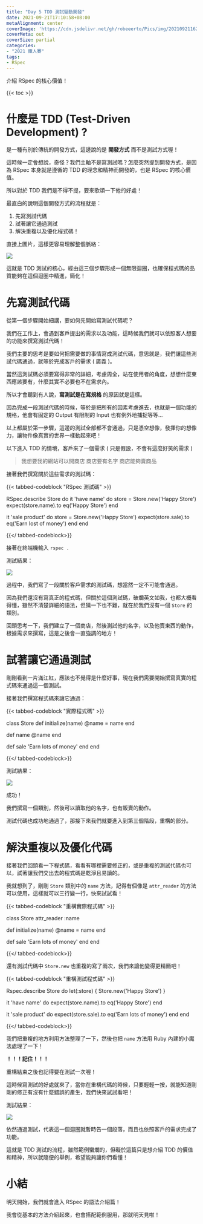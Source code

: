 ```yaml
---
title: "Day 5 TDD 測試驅動開發"
date: 2021-09-21T17:10:58+08:00
metaAlignment: center
coverImage: 'https://cdn.jsdelivr.net/gh/robeeerto/Pics/img/202109211620030.png' 
coverMeta: out
coverSize: partial
categories:
- "2021 鐵人賽"
tags:
- RSpec
---
```


介紹 RSpec 的核心價值！
<!--more-->
{{< toc >}}

# 什麼是 TDD (Test-Driven Development) ?

是一種有別於傳統的開發方式，這邊說的是 **開發方式** 而不是測試方式喔！

這時候一定會想說，奇怪？我們主軸不是寫測試嗎？怎麼突然提到開發方式，是因為 RSpec 本身就是遵循的 TDD 的理念和精神而開發的，也是 RSpec 的核心價值。

所以對於 TDD 我們是不得不提，要來歌頌一下他的好處！

最直白的說明這個開發方式的流程就是：

1. 先寫測試代碼
2. 試著讓它通過測試
3. 解決重複以及優化程式碼！

直接上圖片，這樣更容易理解整個脈絡：

![](https://cdn.jsdelivr.net/gh/robeeerto/Pics/img/202109211717219.png)

這就是 TDD 測試的核心，經由這三個步驟形成一個無限迴圈，也確保程式碼的品質能夠在這個迴圈中精進，簡化！

# 先寫測試代碼

從第一個步驟開始細講，要如何先開始寫測試代碼呢？

我們在工作上，會遇到客戶提出的需求以及功能，這時候我們就可以依照客人想要的功能來撰寫測試代碼！

我們主要的思考是要如何把需要做的事情寫成測試代碼，意思就是，我們讓這些測試代碼通過，就等於完成客戶的需求 ( 廣義 )。

當然這測試碼必須要寫得非常的詳細，考慮周全，站在使用者的角度，想想什麼東西應該要有，什麼其實不必要也不在需求內。

所以才會聽到有人說，**寫測試是在寫規格** 的原因就是這樣。

因為完成一段測試代碼的時候，等於是把所有的因素考慮進去，也就是一個功能的規格，他會有固定的 Output 有限制的 Input 也有例外地捕捉等等...

以上都屬於第一步驟，這邊的測試全部都不會通過，只是憑空想像，發揮你的想像力，讓物件像真實的世界一樣動起來吧！

以下進入 TDD 的情境，客戶來了一個需求 ( 只是假設，不會有這麼好笑的需求 )

> 我想要我的網站可以開商店
> 商店要有名字
> 商店能夠賣商品

接著我們撰寫關於這些需求的測試碼：

{{< tabbed-codeblock "RSpec 測試碼" >}}
<!-- tab ruby -->
RSpec.describe Store do
  it 'have name' do
    store = Store.new('Happy Store')
    expect(store.name).to eq('Happy Store')
  end
  
  it 'sale product' do
    store = Store.new('Happy Store')
    expect(store.sale).to eq('Earn lost of money')
  end
end
<!-- endtab -->
{{</ tabbed-codeblock>}}

接著在終端機輸入 `rspec .`

測試結果：

![](https://cdn.jsdelivr.net/gh/robeeerto/Pics/img/202109211718113.png)


過程中，我們寫了一段關於客戶需求的測試碼，想當然一定不可能會通過。

因為我們還沒有寫真正的程式碼，但關於這個測試碼，破爛英文如我，也都大概看得懂，雖然不清楚詳細的語法，但猜一下也不難，就在於我們沒有一個 `Store` 的類別。

回頭思考一下，我們建立了一個商店，然後測試他的名字，以及他賣東西的動作，根據需求來撰寫，這是之後會一直強調的地方！

# 試著讓它通過測試

剛剛看到一片滿江紅，應該也不覺得是什麼好事，現在我們需要開始撰寫真實的程式碼來通過這一個測試。

接著我們撰寫程式碼來讓它通過：

{{< tabbed-codeblock "實際程式碼" >}}
<!-- tab ruby -->
class Store
  def initialize(name)
    @name = name
  end
  
  def name
    @name
  end
  
  def sale
    'Earn lots of money'
  end
end
<!-- endtab -->
{{</ tabbed-codeblock>}}

測試結果：

![](https://cdn.jsdelivr.net/gh/robeeerto/Pics/img/202109211719016.png)


成功！

我們撰寫一個類別，然後可以讀取他的名字，也有販賣的動作。

測試代碼也成功地通過了，那接下來我們就要進入到第三個階段，重構的部分。

# 解決重複以及優化代碼

接著我們回頭看一下程式碼，看看有哪裡需要修正的，或是重複的測試代碼也可以，試著讓我們交出去的程式碼是乾淨且易讀的。

我就想到了，剛剛 `Store` 類別中的 `name` 方法，記得有個像是 `attr_reader` 的方法可以使用，這樣就可以三行變一行，快來試試看！

{{< tabbed-codeblock "重構實際程式碼" >}}
<!-- tab ruby -->
class Store
  attr_reader :name
  
  def initialize(name)
    @name = name
  end
  
  def sale
    'Earn lots of money'
  end
end
<!-- endtab -->
{{</ tabbed-codeblock>}}

還有測試代碼中 `Store.new` 也重複的寫了兩次，我們來讓他變得更精簡吧！

{{< tabbed-codeblock "重構測試程式碼" >}}
<!-- tab ruby -->
Rspec.describe Store do
  let(:store) { Store.new('Happy Store') }
  
  it 'have name' do
    expect(store.name).to eq('Happy Store')
  end
  
  it 'sale product' do
    expect(store.sale).to eq('Earn lots of money')
  end
end
<!-- endtab -->
{{</ tabbed-codeblock>}}

我們把重複的地方利用方法整理了一下，然後也把 `name` 方法用 Ruby
內建的小魔法處理了一下！

**！！！記住！！！**

重構結束之後也記得要在測試一次喔！

這時候寫測試的好處就來了，當你在重構代碼的時候，只要輕輕一按，就能知道剛剛的修正有沒有什麼錯誤的產生，我們快來試試看吧！

測試結果：

![](https://cdn.jsdelivr.net/gh/robeeerto/Pics/img/202109211719016.png)


依然通過測試，代表這一個迴圈就暫時告一個段落，而且也依照客戶的需求完成了功能。

這就是 TDD 測試的流程，雖然範例蠻爛的，但礙於這篇只是想介紹 TDD 的價值和精神，所以就隨便的舉例，希望能夠讓你們看懂！

# 小結

明天開始，我們就會進入 RSpec 的語法介紹篇！

我會從基本的方法介紹起來，也會搭配範例服用，那就明天見啦！





